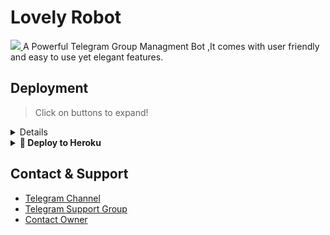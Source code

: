 </p>
    
# Lovely Robot

  <a href="https://www.python.org/" alt="made-with-python"> <img src="https://telegra.ph/file/e90a902caccf00f2c6ca1.jpg" /> </a>
A Powerful Telegram Group Managment Bot ,It comes with  user friendly and easy to use yet elegant features.

## Deployment

> Click on buttons to expand!
<details>

</details>

<details>
<summary><b>🔗 Deploy to Heroku</b></summary>
<br>

    
<h4>Click the button below to deploy LOVELY on Heroku!</h4>    
<h1>
    <p align="center">
        <a href="https://heroku.com/deploy?template=https://github.com/OFFICIAL-AFK-XD/Lovely_Robot">
            <img src="https://www.herokucdn.com/deploy/button.svg" alt="Deploy">




> Support Group ? [Watch Tutorial](https://t.me/Blaze_Support/2275)
</details>

## Contact & Support

- [Telegram Channel](https://t.me/the_Blaze_Network)
- [Telegram Support Group](https://t.me/Blaze_support)
- [Contact Owner](https://t.me/log_afk)

